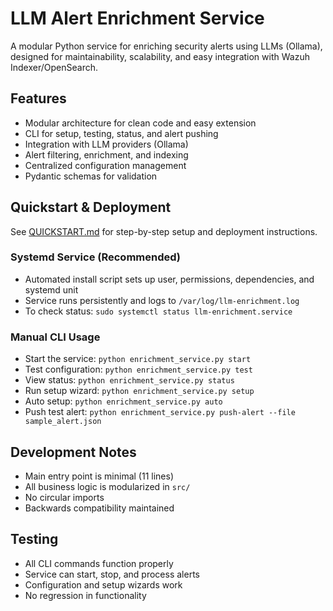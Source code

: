 # LLM Alert Enrichment Service

A modular Python service for enriching security alerts using LLMs (Ollama), designed for maintainability, scalability, and easy integration with Wazuh Indexer/OpenSearch.

## Features
- Modular architecture for clean code and easy extension
- CLI for setup, testing, status, and alert pushing
- Integration with LLM providers (Ollama)
- Alert filtering, enrichment, and indexing
- Centralized configuration management
- Pydantic schemas for validation


## Quickstart & Deployment

See [QUICKSTART.md](QUICKSTART.md) for step-by-step setup and deployment instructions.

### Systemd Service (Recommended)
- Automated install script sets up user, permissions, dependencies, and systemd unit
- Service runs persistently and logs to `/var/log/llm-enrichment.log`
- To check status: `sudo systemctl status llm-enrichment.service`

### Manual CLI Usage
- Start the service: `python enrichment_service.py start`
- Test configuration: `python enrichment_service.py test`
- View status: `python enrichment_service.py status`
- Run setup wizard: `python enrichment_service.py setup`
- Auto setup: `python enrichment_service.py auto`
- Push test alert: `python enrichment_service.py push-alert --file sample_alert.json`

## Development Notes
- Main entry point is minimal (11 lines)
- All business logic is modularized in `src/`
- No circular imports
- Backwards compatibility maintained

## Testing
- All CLI commands function properly
- Service can start, stop, and process alerts
- Configuration and setup wizards work
- No regression in functionality

